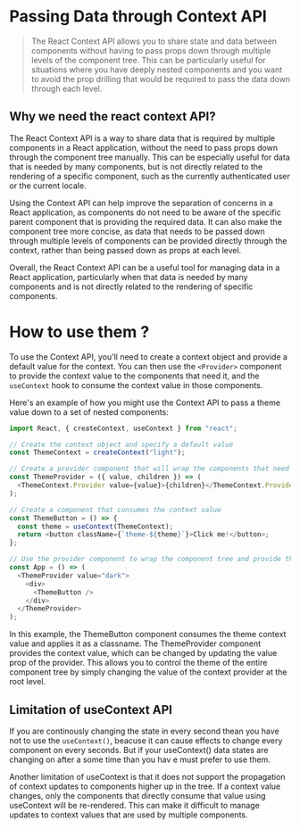 # Passing Data through Context API

> The React Context API allows you to share state and data between components without having to pass props down through multiple levels of the component tree. This can be particularly useful for situations where you have deeply nested components and you want to avoid the prop drilling that would be required to pass the data down through each level.

## Why we need the react context API?

The React Context API is a way to share data that is required by multiple components in a React application, without the need to pass props down through the component tree manually. This can be especially useful for data that is needed by many components, but is not directly related to the rendering of a specific component, such as the currently authenticated user or the current locale.

Using the Context API can help improve the separation of concerns in a React application, as components do not need to be aware of the specific parent component that is providing the required data. It can also make the component tree more concise, as data that needs to be passed down through multiple levels of components can be provided directly through the context, rather than being passed down as props at each level.

Overall, the React Context API can be a useful tool for managing data in a React application, particularly when that data is needed by many components and is not directly related to the rendering of specific components.

# How to use them ?

To use the Context API, you'll need to create a context object and provide a default value for the context. You can then use the `<Provider>` component to provide the context value to the components that need it, and the `useContext` hook to consume the context value in those components.

Here's an example of how you might use the Context API to pass a theme value down to a set of nested components:

```js
import React, { createContext, useContext } from "react";

// Create the context object and specify a default value
const ThemeContext = createContext("light");

// Create a provider component that will wrap the components that need the context value
const ThemeProvider = ({ value, children }) => (
  <ThemeContext.Provider value={value}>{children}</ThemeContext.Provider>
);

// Create a component that consumes the context value
const ThemeButton = () => {
  const theme = useContext(ThemeContext);
  return <button className={`theme-${theme}`}>Click me!</button>;
};

// Use the provider component to wrap the component tree and provide the context value
const App = () => (
  <ThemeProvider value="dark">
    <div>
      <ThemeButton />
    </div>
  </ThemeProvider>
);
```

In this example, the ThemeButton component consumes the theme context value and applies it as a classname. The ThemeProvider component provides the context value, which can be changed by updating the value prop of the provider. This allows you to control the theme of the entire component tree by simply changing the value of the context provider at the root level.

## Limitation of useContext API

If you are continously changing the state in every second thean you have not to use the `useContext()`, beacuse it can cause effects to change every component on every seconds.
But if your useContext() data states are changing on after a some time than you hav e must prefer to use them.

Another limitation of useContext is that it does not support the propagation of context updates to components higher up in the tree. If a context value changes, only the components that directly consume that value using useContext will be re-rendered. This can make it difficult to manage updates to context values that are used by multiple components.
